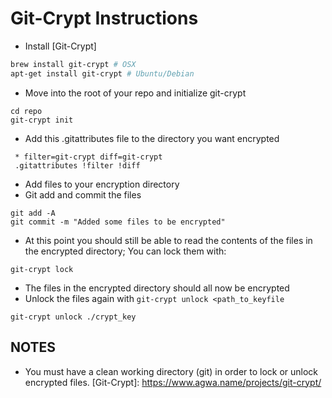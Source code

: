 # Git-Crypt Instructions

- Install [Git-Crypt]
```sh
brew install git-crypt # OSX
apt-get install git-crypt # Ubuntu/Debian
```
- Move into the root of your repo and initialize git-crypt
```
cd repo
git-crypt init
```
- Add this .gitattributes file to the directory you want encrypted
```
 * filter=git-crypt diff=git-crypt
 .gitattributes !filter !diff
```
- Add files to your encryption directory
- Git add and commit the files
```
git add -A
git commit -m "Added some files to be encrypted"
```
- At this point you should still be able to read the contents of the files in the encrypted directory; You can lock them with:
```
git-crypt lock
```
- The files in the encrypted directory should all now be encrypted
- Unlock the files again with `git-crypt unlock <path_to_keyfile`
```
git-crypt unlock ./crypt_key
```

## NOTES
- You must have a clean working directory (git) in order to lock or unlock encrypted files.
[Git-Crypt]: https://www.agwa.name/projects/git-crypt/
